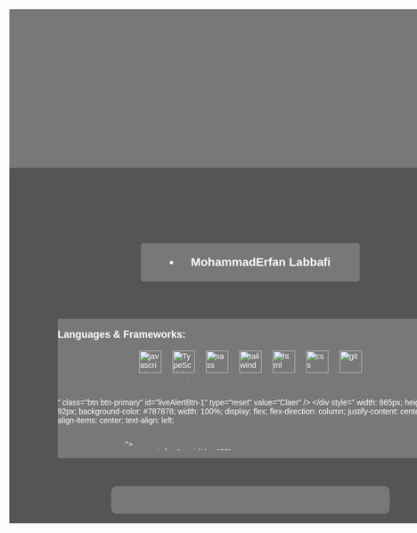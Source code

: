 <link
  rel="stylesheet"
  href="https://cdnjs.cloudflare.com/ajax/libs/font-awesome/4.7.0/css/font-awesome.min.css"
/>

<article
  style="
    color: white;
    width: 865px;
    height: 923px;
    background-color: #555555;
    display: flex;
    align-items: center;
    flex-direction: column;
    gap: 50px;
  "
>
  <header style="  width: 865px;
  height: 285px;
  background-color: #787878;
  display: flex;"></header>
  <h1 style="  width: 393.81px;
  height: 68.21px;
  background-color: #787878;
  border-radius: 5px;
  display: flex;
  gap: 10px;
  text-align: center;
  justify-content: center;
  align-items: center;
  font-family: sans-serif;
  transition: all 0.2s ease-in-out;
  :hover {
    transition: all 0.2s ease-in-out;
    background-color: #298096;
  }">
    <li class="fa fa-user"></li>
    <p>MohammadErfan Labbafi</p>
  </h1>
  <main style="width: 80%;
  display: flex;
  align-items: center;
  gap: 50px;
  height: 250px;
  font-family: sans-serif;
  margin-left: 50px;
  margin-right: 50px;">
    <div style=" width: 865px;
      height: 100%;
      background-color: #787878;
      width: 100%;
        display: flex;
        flex-direction: column;
        justify-content: center;
        align-items: center;
        text-align: left;
      " >
      <p style="   width: 100%;
      text-align: left;
      color: white;
      font-size: large;
      font-weight: bold;">Languages & Frameworks:</p>
      <div style=" width: 865px;
      height: 92px;
      background-color: #787878;
      width: 100%;
      height: 100%;
      display: flex;
      flex-direction: row !important;
      justify-content: center;
      align-items: center !important;
      flex-wrap: wrap;
      gap: 20px;
        display: flex;
        flex-direction: column;
        justify-content: center;
        align-items: center;
        text-align: left;
      " class="card languages">
        <img
          width="40"
          height="40"
          src="https://s32.picofile.com/file/8478593326/javascript.png"
          alt="javascript"
        />
        <img
          width="40"
          height="40"
          src="https://s32.picofile.com/file/8478600426/typescript.png"
          alt="TypeScript"
        />
        <img
          width="40"
          height="40"
          src="https://s32.picofile.com/file/8478593376/sass.png"
          alt="sass"
        />
        <img
          width="40"
          height="40"
          src="https://s32.picofile.com/file/8478593384/tailwind.png"
          alt="tailwind"
        />
        <img
          width="40"
          height="40"
          src="https://s32.picofile.com/file/8478593334/html.png"
          alt="html"
        />
        <img
          width="40"
          height="40"
          src="https://s32.picofile.com/file/8478600476/css.png"
          alt="css"
        />
        <img
          width="40"
          height="40"
          src="https://s32.picofile.com/file/8478600442/giticon.png"
          alt="git"
        />
      </div style=" width: 865px;
      height: 92px;
      background-color: #787878;
      width: 100%;
        display: flex;
        flex-direction: column;
        justify-content: center;
        align-items: center;
        text-align: left;
      
      ">
    </div> 
    <div style=" width: 865px;
      height: 92px;
      background-color: #787878;
      width: 100%;
        display: flex;
        flex-direction: column;
        justify-content: center;
        align-items: center;
        text-align: left;
      
      ">
      <p style="   width: 100%;
      text-align: left;
      color: white;
      font-size: large;
      font-weight: bold;">Send Email:</p>
      <div style=" width: 865px;
      height: 92px;
      background-color: #787878;
      width: 100%;
        display: flex;
        flex-direction: column;
        justify-content: center;
        align-items: center;
        text-align: left;
        width: 100%;
          height: 220.53px;
          background-color: #787878;
          display: flex;
          justify-content: center;
          align-items: start;

          border-radius: 5px;
      " class="card">
        <form
          style="color: white; 
          width: 100%;
          height: 100%;
          font-size: 13px;
          display: flex;
          flex-direction: column;
          align-items: center;
          justify-self: center;
          margin: 20px 0 0 0;"
          action="mailto:erfanlab2000@gmail.com"
          method="post"
          enctype="text/plain"
        >
          Your Name:<br />
          <input class="c-name" type="text" name="name" size="30" />
          Email:
          <input class="c-name" type="text" name="mail" size="30" />
          Text:

          <input class="c-text" type="text" name="comment" size="30" />
          <div style=" width: 865px;
      height: 92px;
      background-color: #787878;
      width: 100%;
        display: flex;
        flex-direction: column;
        justify-content: center;
        align-items: center;
        text-align: left;
        margin-top: 10px;
              display: flex;
              flex-direction: row;
              gap: 5px;
              width: 100%;
      " class="allbtn" >
            <input
            style="       background-color: #298096;
            width: 80px;
            height: 20px;
            color: white;        border-radius: 5px;
"
              class="btn btn-primary"
              id="liveAlertBtn"
              type="submit"
              value="Send"
            
            />
            <input
            style="      background-color: #298096;
            width: 80px;
            height: 20px;
            color: white;         border-radius: 5px;
"
              class="btn btn-primary"
              id="liveAlertBtn-1"
              type="reset"
              value="Claer"
            />
          </div style=" width: 865px;
      height: 92px;
      background-color: #787878;
      width: 100%;
        display: flex;
        flex-direction: column;
        justify-content: center;
        align-items: center;
        text-align: left;
      
      ">
          <p style="  width: 100%;
              text-align: center;">
            <a style="font-size: 11px;
            color: white;
            font-size: 15px;
            font-weight: bold;" class="phone" href="tel:+989919295106">
              <button style=" width: 100px;
              height: 30px;
              border-radius: 5px;
              background-color: #0e8f53;
              color: white;">CallMe...</button>
            </a>
          </p>
        </form>
      </div style=" width: 865px;
      height: 92px;
      background-color: #787878;
      width: 100%;
        display: flex;
        flex-direction: column;
        justify-content: center;
        align-items: center;
        text-align: left;
      
      ">
    </div style=" width: 865px;
      height: 92px;
      background-color: #787878;
      width: 100%;
        display: flex;
        flex-direction: column;
        justify-content: center;
        align-items: center;
        text-align: left;
      
      ">
  </main>
  <footer style="  width: 500px;
  height: 50px;
  background-color: #787878;
  border-radius: 10px;
  display: flex;
  align-items: center;
  justify-content: space-around;
  gap: 10px;">
    <div style=" width: 865px;
      height: 92px;
      background-color: #787878;
      width: 10%;
        height: 100%;
        display: flex;
        justify-content: center;
        align-items: center;
      
      ">
      <a style=" width: 100%;
      height: 100%;
      font-size: 40px;
      display: flex;
      justify-content: center;
      align-items: center;
      text-decoration: none;" href="">
        <i class="fa fa-instagram" style="display: flex;
        justify-content: center;
        width: 100%;
            height: 100%;
            color: white;
        align-items: center;"></i>
      </a>
    </div style=" width: 865px;
      height: 92px;
      background-color: #787878;
      width: 10%;
        height: 100%;
        display: flex;
        justify-content: center;
        align-items: center;
      
      ">
    <div style=" width: 865px;
      height: 92px;
      background-color: #787878;
      width: 10%;
        height: 100%;
        display: flex;
        justify-content: center;
        align-items: center;
      
      ">
      <a style=" width: 100%;
      height: 100%;
      font-size: 40px;
      display: flex;
      justify-content: center;
      align-items: center;
      text-decoration: none;" href="https://t.me/Erfan_MFD">
        <i class="fa fa-telegram" style="display: flex;
        justify-content: center;
        width: 100%;
            height: 100%;
            color: white;
        align-items: center;"></i>
      </a>
    </div style=" width: 865px;
      height: 92px;
      background-color: #787878;
      width: 10%;
        height: 100%;
        display: flex;
        justify-content: center;
        align-items: center;
      
      ">
    <div style=" width: 865px;
      height: 92px;
      background-color: #787878;
      width: 10%;
        height: 100%;
        display: flex;
        justify-content: center;
        align-items: center;
      
      ">
      <a style=" width: 100%;
      height: 100%;
      font-size: 40px;
      display: flex;
      justify-content: center;
      align-items: center;
      text-decoration: none;" href="https://github.com/Erfanlab">
        <i class="fa fa-github" style="display: flex;
           width: 100%;
            height: 100%;
            color: white;
        justify-content: center;
        align-items: center;"></i>
      </a>
    </div style=" width: 865px;
      height: 92px;
      background-color: #787878;
       width: 10%;
        height: 100%;
        display: flex;
        justify-content: center;
        align-items: center;
      
      ">
    <div style=" width: 865px;
      height: 92px;
      background-color: #787878;
      width: 10%;
        height: 100%;
        display: flex;
        justify-content: center;
        align-items: center;
      
      ">
      <a style=" width: 100%;
      height: 100%;
      font-size: 40px;
      display: flex;
      justify-content: center;
      align-items: center;
      
      text-decoration: none;" href="https://www.linkedin.com/in/mohammaderfan-labbafi-2b300b22a/">
        <i class="fa fa-linkedin" style="display: flex;
           width: 100%;
            height: 100%;
            color: white;
        justify-content: center;
        align-items: center;"></i>
      </a>
    </div style=" width: 865px;
      height: 92px;
      background-color: #787878;
      width: 10%;
        height: 100%;
        display: flex;
        justify-content: center;
        align-items: center;
      
      ">
  </footer>
</article>
